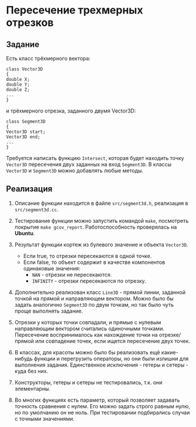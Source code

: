 # Пересечение трехмерных отрезков
## Задание
Есть класс трёхмерного вектора:
```
class Vector3D
{
double X;
double Y;
double Z;
...
}
```
и трёхмерного отрезка, заданного двумя Vector3D:
```
class Segment3D
{
Vector3D start;
Vector3D end;
...
}
```
Требуется написать функцию `Intersect`, которая будет находить точку `Vector3D` пересечения двух
заданных на вход `Segment3D`. В классы `Vector3D` и `Segment3D` можно добавлять любые методы.

## Реализация

1. Описание функции находится в файле `src/segment3d.h`, реализация в `src/segment3d.cc`.
2. Тестирование функции можно запустить командой `make`, посмотреть покрытие `make gcov_report`. Работоспособность проверялась на **Ubuntu**.
3. Результат функции кортеж из булевого значение и объекта `Vector3D`.
    - Если true, то отрезки пересекаются в одной точке.
    - Если false, то объект содержит в качестве компонентов одинаковые значения:
        - `NAN` - отрезки не пересекаются.
        - `INFINITY` - отрезки пересекаются по отрезку.

4. Дополнительно реализован класс `Line3D` - прямой линии, заданной точкой на прямой и направляющем вектором. Можно было бы задать аналогично `Segment3D` по двум точкам, но так было чуть проще выполнять задание.
5. Отрезки у которых точки совпадали, и прямые с нулевым направляющим вектором считались одиночными точками. Пересечение воспринималось как нахождение точки на отрезке/прямой или совпадение точек, если ищется пересечение двух точек.
6. В классах, для красоты можно было бы реализовать ещё какие-нибудь функции и перегрузить операторы, но они были излишни для выполнения задания. Единственное исключения - гетеры и сетеры - куда без них.
7. Конструкторы, гетеры и сетеры не тестировались, т.к. они элементарны.
8. Во многих функциях есть параметр, который позволяет задавать точность сравнения с нулем. Его можно задать строго равным нулю, но по умолчанию он не ноль. При тестировании подбирались случаи с точными значениями.



